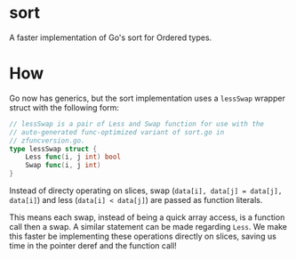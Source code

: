 # sort
A faster implementation of Go's sort for Ordered types.

# How
Go now has generics, but the sort implementation uses a `lessSwap` wrapper struct with the following form:

```go
// lessSwap is a pair of Less and Swap function for use with the
// auto-generated func-optimized variant of sort.go in
// zfuncversion.go.
type lessSwap struct {
	Less func(i, j int) bool
	Swap func(i, j int)
}
```

Instead of directy operating on slices, swap (`data[i], data[j] = data[j], data[i]`) and less (`data[i] < data[j]`) are passed as function literals.

This means each swap, instead of being a quick array access, is a function call then a swap. A similar statement can be made
regarding `Less`. We make this faster be implementing these operations directly on slices, saving us time in the pointer deref and the function call!
